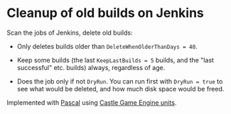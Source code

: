 # Cleanup of old builds on Jenkins

Scan the jobs of Jenkins, delete old builds:

- Only deletes builds older than `DeleteWhenOlderThanDays = 40`.

- Keep some builds (the last `KeepLastBuilds = 5` builds, and the "last successful" etc. builds) always, regardless of age.

- Does the job only if not `DryRun`. You can run first with `DryRun = true` to see what would be deleted, and how much disk space would be freed.

 Implemented with [Pascal](https://castle-engine.io/why_pascal) using [Castle Game Engine units](https://castle-engine.io/).
